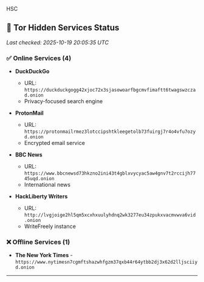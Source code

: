 HSC

## 🧅 Tor Hidden Services Status

*Last checked: 2025-10-19 20:05:35 UTC*

### ✅ Online Services (4)

- **DuckDuckGo**
  - URL: `https://duckduckgogg42xjoc72x3sjasowoarfbgcmvfimaftt6twagswzczad.onion`
  - Privacy-focused search engine

- **ProtonMail**
  - URL: `https://protonmailrmez3lotccipshtkleegetolb73fuirgj7r4o4vfu7ozyd.onion`
  - Encrypted email service

- **BBC News**
  - URL: `https://www.bbcnewsd73hkzno2ini43t4gblxvycyac5aw4gnv7t2rccijh7745uqd.onion`
  - International news

- **HackLiberty Writers**
  - URL: `http://lvgjoige2hl5qm5xcxhxuulyhdnq2wk3277eu34zpukxvacmvwva6vid.onion`
  - WriteFreely instance

### ❌ Offline Services (1)

- **The New York Times** - `https://www.nytimesn7cgmftshazwhfgzm37qxb44r64ytbb2dj3x62d2lljsciiyd.onion`

---
